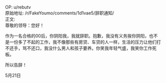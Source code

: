 
OP: u/rebutv  
原始地址: /r/FakeYoumo/comments/1d1vae5/辞职通知/  
正文:  
尊敬的领导：您好！

作为一名合格的00后，你阴阳我，我就辞职。抱歉，我没有义务挨你阴阳，也不是一份多了不起的工作，我不像那些有房贷、车贷的人一样，生活的压力让他们打不还手，骂不还口，我没什么男人和孩子要养。你笑我年轻气盛，我笑你工作死板。

所以告辞！

5月21日
